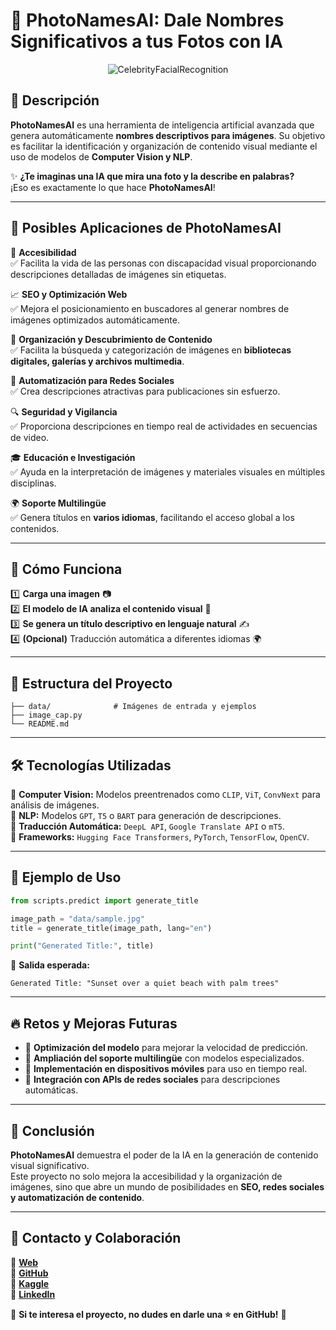 # **📸 PhotoNamesAI: Dale Nombres Significativos a tus Fotos con IA**  

<p align="center">
  <img src="./CelebrityFacialRecognition.jpg" alt="CelebrityFacialRecognition">
</p>  

## 🧠 **Descripción**  

**PhotoNamesAI** es una herramienta de inteligencia artificial avanzada que genera automáticamente **nombres descriptivos para imágenes**. Su objetivo es facilitar la identificación y organización de contenido visual mediante el uso de modelos de **Computer Vision y NLP**.  

✨ **¿Te imaginas una IA que mira una foto y la describe en palabras?**  
¡Eso es exactamente lo que hace **PhotoNamesAI**!  

---

## 🎯 **Posibles Aplicaciones de PhotoNamesAI**  

🚀 **Accesibilidad**  
✅ Facilita la vida de las personas con discapacidad visual proporcionando descripciones detalladas de imágenes sin etiquetas.  

📈 **SEO y Optimización Web**  
✅ Mejora el posicionamiento en buscadores al generar nombres de imágenes optimizados automáticamente.  

📂 **Organización y Descubrimiento de Contenido**  
✅ Facilita la búsqueda y categorización de imágenes en **bibliotecas digitales, galerías y archivos multimedia**.  

📲 **Automatización para Redes Sociales**  
✅ Crea descripciones atractivas para publicaciones sin esfuerzo.  

🔍 **Seguridad y Vigilancia**  
✅ Proporciona descripciones en tiempo real de actividades en secuencias de video.  

🎓 **Educación e Investigación**  
✅ Ayuda en la interpretación de imágenes y materiales visuales en múltiples disciplinas.  

🌍 **Soporte Multilingüe**  
✅ Genera títulos en **varios idiomas**, facilitando el acceso global a los contenidos.  

---

## 🚀 **Cómo Funciona**  

1️⃣ **Carga una imagen** 📷  
2️⃣ **El modelo de IA analiza el contenido visual** 🧐  
3️⃣ **Se genera un título descriptivo en lenguaje natural** ✍️  
4️⃣ **(Opcional)** Traducción automática a diferentes idiomas 🌍  

---

## 📂 **Estructura del Proyecto**  

```
├── data/              # Imágenes de entrada y ejemplos
├── image_cap.py      
└── README.md
```

---

## 🛠 **Tecnologías Utilizadas**  

🔹 **Computer Vision:** Modelos preentrenados como `CLIP`, `ViT`, `ConvNext` para análisis de imágenes.  
🔹 **NLP:** Modelos `GPT`, `T5` o `BART` para generación de descripciones.  
🔹 **Traducción Automática:** `DeepL API`, `Google Translate API` o `mT5`.  
🔹 **Frameworks:** `Hugging Face Transformers`, `PyTorch`, `TensorFlow`, `OpenCV`.  

---

## 🎯 **Ejemplo de Uso**  

```python
from scripts.predict import generate_title

image_path = "data/sample.jpg"
title = generate_title(image_path, lang="en")

print("Generated Title:", title)
```

📌 **Salida esperada:**  
```
Generated Title: "Sunset over a quiet beach with palm trees"
```

---

## 🔥 **Retos y Mejoras Futuras**  

- 📌 **Optimización del modelo** para mejorar la velocidad de predicción.  
- 📌 **Ampliación del soporte multilingüe** con modelos especializados.  
- 📌 **Implementación en dispositivos móviles** para uso en tiempo real.  
- 📌 **Integración con APIs de redes sociales** para descripciones automáticas.  

---

## 🏁 **Conclusión**  

**PhotoNamesAI** demuestra el poder de la IA en la generación de contenido visual significativo.  
Este proyecto no solo mejora la accesibilidad y la organización de imágenes, sino que abre un mundo de posibilidades en **SEO, redes sociales y automatización de contenido**.  

---

## 📌 **Contacto y Colaboración**  

🔹 **[Web](https://pdroruiz.com/)**  
🔹 **[GitHub](https://github.com/pdro-ruiz)**  
🔹 **[Kaggle](https://www.kaggle.com/pdroruiz)**  
🔹 **[LinkedIn](https://www.linkedin.com/in/)**  

📢 **Si te interesa el proyecto, no dudes en darle una ⭐ en GitHub!** 🚀  
